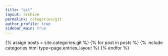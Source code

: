 ```yaml
---
title: "git"
layout: archive
permalink: categories/git
author_profile: true
sidebar_main: true
---
```


{% assign posts = site.categories.git %}
{% for post in posts %} {% include categories.html type=page.entries_layout %} {% endfor %}
